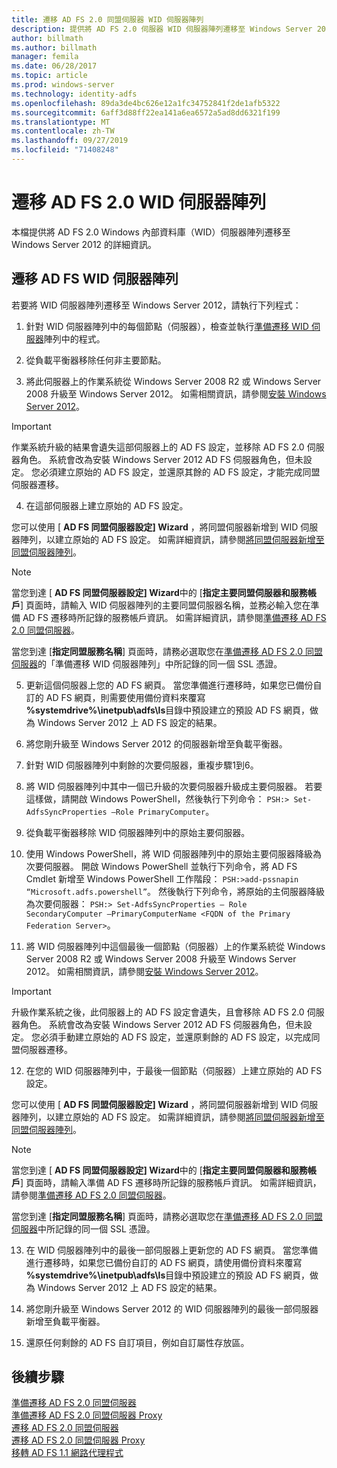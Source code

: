 ```yaml
---
title: 遷移 AD FS 2.0 同盟伺服器 WID 伺服器陣列
description: 提供將 AD FS 2.0 伺服器 WID 伺服器陣列遷移至 Windows Server 2012 的相關資訊
author: billmath
ms.author: billmath
manager: femila
ms.date: 06/28/2017
ms.topic: article
ms.prod: windows-server
ms.technology: identity-adfs
ms.openlocfilehash: 89da3de4bc626e12a1fc34752841f2de1afb5322
ms.sourcegitcommit: 6aff3d88ff22ea141a6ea6572a5ad8dd6321f199
ms.translationtype: MT
ms.contentlocale: zh-TW
ms.lasthandoff: 09/27/2019
ms.locfileid: "71408248"
---
```

# <a name="migrate-an-ad-fs-20-wid-farm"></a>遷移 AD FS 2.0 WID 伺服器陣列  
本檔提供將 AD FS 2.0 Windows 內部資料庫（WID）伺服器陣列遷移至 Windows Server 2012 的詳細資訊。

## <a name="migrate-an-ad-fs-wid-farm"></a>遷移 AD FS WID 伺服器陣列
若要將 WID 伺服器陣列遷移至 Windows Server 2012，請執行下列程式：  
  
1.  針對 WID 伺服器陣列中的每個節點（伺服器），檢查並執行[準備遷移 WID 伺服器](prepare-to-migrate-a-wid-farm.md)陣列中的程式。  
  
2.  從負載平衡器移除任何非主要節點。  
  
3.  將此伺服器上的作業系統從 Windows Server 2008 R2 或 Windows Server 2008 升級至 Windows Server 2012。 如需相關資訊，請參閱[安裝 Windows Server 2012](https://technet.microsoft.com/library/jj134246.aspx)。  
  
> [!IMPORTANT]
>  作業系統升級的結果會遺失這部伺服器上的 AD FS 設定，並移除 AD FS 2.0 伺服器角色。 系統會改為安裝 Windows Server 2012 AD FS 伺服器角色，但未設定。 您必須建立原始的 AD FS 設定，並還原其餘的 AD FS 設定，才能完成同盟伺服器遷移。  
  
4. 在這部伺服器上建立原始的 AD FS 設定。  
  
您可以使用 [ **AD FS 同盟伺服器設定] Wizard** ，將同盟伺服器新增到 WID 伺服器陣列，以建立原始的 AD FS 設定。 如需詳細資訊，請參閱[將同盟伺服器新增至同盟伺服器陣列](add-a-federation-server-to-a-federation-server-farm.md)。  
  
> [!NOTE]
> 當您到達 [ **AD FS 同盟伺服器設定] Wizard**中的 [**指定主要同盟伺服器和服務帳戶**] 頁面時，請輸入 WID 伺服器陣列的主要同盟伺服器名稱，並務必輸入您在準備 AD FS 遷移時所記錄的服務帳戶資訊。 如需詳細資訊，請參閱[準備遷移 AD FS 2.0 同盟伺服器](prepare-to-migrate-a-wid-farm.md)。 
>  
> 當您到達 [**指定同盟服務名稱**] 頁面時，請務必選取您在[準備遷移 AD FS 2.0 同盟伺服器](prepare-to-migrate-a-wid-farm.md)的「準備遷移 WID 伺服器陣列」中所記錄的同一個 SSL 憑證。  
  
5. 更新這個伺服器上您的 AD FS 網頁。 當您準備進行遷移時，如果您已備份自訂的 AD FS 網頁，則需要使用備份資料來覆寫 **%systemdrive%\inetpub\adfs\ls**目錄中預設建立的預設 AD FS 網頁，做為 Windows Server 2012 上 AD FS 設定的結果。  
  
6. 將您剛升級至 Windows Server 2012 的伺服器新增至負載平衡器。  
  
7. 針對 WID 伺服器陣列中剩餘的次要伺服器，重複步驟1到6。  
  
8. 將 WID 伺服器陣列中其中一個已升級的次要伺服器升級成主要伺服器。 若要這樣做，請開啟 Windows PowerShell，然後執行下列命令： `PSH:> Set-AdfsSyncProperties –Role PrimaryComputer`。  
  
9. 從負載平衡器移除 WID 伺服器陣列中的原始主要伺服器。  
  
10. 使用 Windows PowerShell，將 WID 伺服器陣列中的原始主要伺服器降級為次要伺服器。 開啟 Windows PowerShell 並執行下列命令，將 AD FS Cmdlet 新增至 Windows PowerShell 工作階段： `PSH:>add-pssnapin “Microsoft.adfs.powershell”`。 然後執行下列命令，將原始的主伺服器降級為次要伺服器： `PSH:> Set-AdfsSyncProperties – Role SecondaryComputer –PrimaryComputerName <FQDN of the Primary Federation Server>`。  
  
11. 將 WID 伺服器陣列中這個最後一個節點（伺服器）上的作業系統從 Windows Server 2008 R2 或 Windows Server 2008 升級至 Windows Server 2012。 如需相關資訊，請參閱[安裝 Windows Server 2012](https://technet.microsoft.com/library/jj134246.aspx)。  
  
> [!IMPORTANT]
>  升級作業系統之後，此伺服器上的 AD FS 設定會遺失，且會移除 AD FS 2.0 伺服器角色。 系統會改為安裝 Windows Server 2012 AD FS 伺服器角色，但未設定。 您必須手動建立原始的 AD FS 設定，並還原剩餘的 AD FS 設定，以完成同盟伺服器遷移。  
  
12. 在您的 WID 伺服器陣列中，于最後一個節點（伺服器）上建立原始的 AD FS 設定。  
  
您可以使用 [ **AD FS 同盟伺服器設定] Wizard** ，將同盟伺服器新增到 WID 伺服器陣列，以建立原始的 AD FS 設定。 如需詳細資訊，請參閱[將同盟伺服器新增至同盟伺服器陣列](add-a-federation-server-to-a-federation-server-farm.md)。  
  
> [!NOTE]
> 當您到達 [ **AD FS 同盟伺服器設定] Wizard**中的 [**指定主要同盟伺服器和服務帳戶**] 頁面時，請輸入準備 AD FS 遷移時所記錄的服務帳戶資訊。 如需詳細資訊，請參閱[準備遷移 AD FS 2.0 同盟伺服器](prepare-to-migrate-a-wid-farm.md)。 
>  
> 當您到達 [**指定同盟服務名稱**] 頁面時，請務必選取您在[準備遷移 AD FS 2.0 同盟伺服器](prepare-to-migrate-a-wid-farm.md)中所記錄的同一個 SSL 憑證。  
  
13. 在 WID 伺服器陣列中的最後一部伺服器上更新您的 AD FS 網頁。 當您準備進行遷移時，如果您已備份自訂的 AD FS 網頁，請使用備份資料來覆寫 **%systemdrive%\inetpub\adfs\ls**目錄中預設建立的預設 AD FS 網頁，做為 Windows Server 2012 上 AD FS 設定的結果。  
  
14. 將您剛升級至 Windows Server 2012 的 WID 伺服器陣列的最後一部伺服器新增至負載平衡器。  
  
15. 還原任何剩餘的 AD FS 自訂項目，例如自訂屬性存放區。  
  
## <a name="next-steps"></a>後續步驟
 [準備遷移 AD FS 2.0 同盟伺服器](prepare-to-migrate-ad-fs-fed-server.md)   
 [準備遷移 AD FS 2.0 同盟伺服器 Proxy](prepare-to-migrate-ad-fs-fed-proxy.md)   
 [遷移 AD FS 2.0 同盟伺服器](migrate-the-ad-fs-fed-server.md)   
 [遷移 AD FS 2.0 同盟伺服器 Proxy](migrate-the-ad-fs-2-fed-server-proxy.md)   
 [移轉 AD FS 1.1 網路代理程式](migrate-the-ad-fs-web-agent.md)